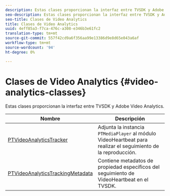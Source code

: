 ```yaml
---
description: Estas clases proporcionan la interfaz entre TVSDK y Adobe Video Analytics.
seo-description: Estas clases proporcionan la interfaz entre TVSDK y Adobe Video Analytics.
seo-title: Clases de Video Analytics
title: Clases de Video Analytics
uuid: 4eff85a3-f7ca-476c-a308-e346b3e61fc2
translation-type: tm+mt
source-git-commit: 557f42cd9a6f356aa99e13386d9e8d65e043a6af
workflow-type: tm+mt
source-wordcount: '94'
ht-degree: 0%

---
```



# Clases de Video Analytics {#video-analytics-classes}

Estas clases proporcionan la interfaz entre TVSDK y Adobe Video Analytics.

| **Nombre** | **Descripción** |
|---|---|
| [PTVideoAnalyticsTracker](https://help.adobe.com/en_US/primetime/api/psdk/vhl_tvsdk_ios/Classes/PTVideoAnalyticsTracker.html) | Adjunta la instancia `PTMediaPlayer` al módulo VideoHeartbeat para realizar el seguimiento de la reproducción. |
| [PTVideoAnalyticsTrackingMetadata](https://help.adobe.com/en_US/primetime/api/psdk/vhl_tvsdk_ios/Classes/PTVideoAnalyticsTrackingMetadata.html) | Contiene metadatos de propiedad específicos del seguimiento de VideoHeartbeat en el TVSDK. |